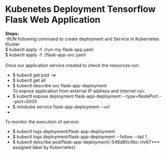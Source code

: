 # Kubenetes Deployment Tensorflow Flask Web Application
**Steps:** <br>
-RUN following command to create deployment and Service in Kubernetes Kluster <br>
$ kubectl apply -f ./run-my-flask-app.yaml <br>
$ kubectl apply -f ./flask-app-svc.yaml <br>
<br>
Once our application service created to check the resources run:<br>
- $ kubectl get pod -w <br>
- $ kubectl get all <br>
- $ kubectl describe svc flask-app-deployment <br>
To expose application from external IP address and internet run:<br>
- $ kubectl expose deployment flask-app-deployment --type=NodePort --port=5000<br>
- $ minikube service flask-app-deployment --url<br>
- <br>
To monitor the execution of service:<br>
- $ kubectl logs deployment/flask-app-deployment<br>
- $ kubectl logs deployment/flask-app-deployment --follow --tail 1<br>
- $ kubectl describe pod/flask-app-deployment{-548d85c4bc-rtv67*** assigned label by Kubernetes}<br>

